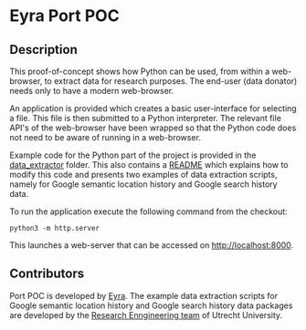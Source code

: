 # Eyra Port POC

## Description
This proof-of-concept shows how Python can be used, from within a web-browser,
to extract data for research purposes. The end-user (data donator) needs only
to have a modern web-browser.

An application is provided which creates a basic user-interface for selecting a
file. This file is then submitted to a Python interpreter. The relevant file
API's of the web-browser have been wrapped so that the Python code does not
need to be aware of running in a web-browser.

Example code for the Python part of the project is provided in the
[data_extractor](data_extractor/) folder. This also contains a [README](data_extractor/README.md) 
which explains how to modify this code and presents two examples of data extraction scripts,
namely for Google semantic location history and Google search history data.

To run the application execute the following command from the checkout:

	python3 -m http.server

This launches a web-server that can be accessed on 
[http://localhost:8000](http://localhost:8000).


## Contributors
Port POC is developed by [Eyra](https://github.com/eyra). The example data extraction scripts for 
Google semantic location history and Google search history data packages are developed by the 
[Research Enngineering team](https://github.com/orgs/UtrechtUniversity/teams/research-engineering) of Utrecht University.